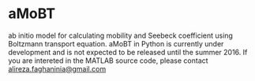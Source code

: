 # aMoBT
ab initio model for calculating mobility and Seebeck coefficient using Boltzmann transport equation. aMoBT in Python is currently under development and is not expected to be released until the summer 2016. If you are intereted in the MATLAB source code, please contact alireza.faghaninia@gmail.com
